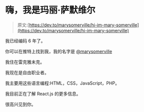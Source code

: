 # 嗨，我是玛丽·萨默维尔

> 原文:[https://dev.to/marysomerville/hi-im-mary-somerville](https://dev.to/marysomerville/hi-im-mary-somerville)

我已经编码 6 年了。

你可以在推特上找到我，我的名字是 [@marysomerville](https://twitter.com/marysomerville)

我住在雷克雅未克。

我现在是自由职业者。

我主要用这些语言编程:HTML，CSS，JavaScript，PHP。

我目前正在了解 React.js 的更多信息。

很高兴见到你。